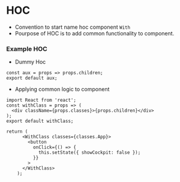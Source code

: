 # HOC

- Convention to start name hoc component `With` 
- Pourpose of HOC is to add common functionality to component.

### Example HOC
- Dummy Hoc

```
const aux = props => props.children;
export default aux;
```

- Applying common logic to component 
```
import React from 'react';
const withClass = props => (
  <div className={props.classes}>{props.children}</div>
);
export default withClass;
```

```
return (
      <WithClass classes={classes.App}>
        <button
          onClick={() => {
            this.setState({ showCockpit: false });
          }}
        >
      </WithClass>
    );
```
